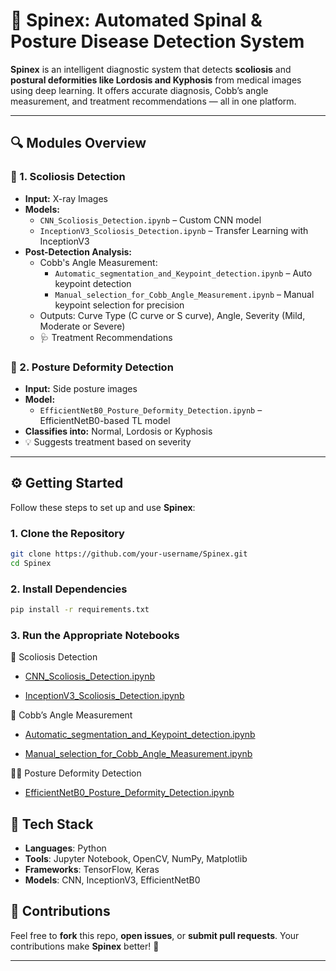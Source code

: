 # 🦴 Spinex: Automated Spinal & Posture Disease Detection System

**Spinex** is an intelligent diagnostic system that detects **scoliosis** and **postural deformities like Lordosis and Kyphosis** from medical images using deep learning. It offers accurate diagnosis, Cobb’s angle measurement, and treatment recommendations — all in one platform.

---

## 🔍 Modules Overview

### 📌 1. Scoliosis Detection
- **Input:** X-ray Images  
- **Models:**  
  - `CNN_Scoliosis_Detection.ipynb` – Custom CNN model  
  - `InceptionV3_Scoliosis_Detection.ipynb` – Transfer Learning with InceptionV3  
- **Post-Detection Analysis:**  
  - Cobb's Angle Measurement: 
    - `Automatic_segmentation_and_Keypoint_detection.ipynb` – Auto keypoint detection  
    - `Manual_selection_for_Cobb_Angle_Measurement.ipynb` – Manual keypoint selection for precision  
  - Outputs: Curve Type (C curve or S curve), Angle, Severity (Mild, Moderate or Severe)  
  - 🩺 Treatment Recommendations

### 📌 2. Posture Deformity Detection
- **Input:** Side posture images  
- **Model:**  
  - `EfficientNetB0_Posture_Deformity_Detection.ipynb` – EfficientNetB0-based TL model  
- **Classifies into:** Normal, Lordosis or Kyphosis  
- 💡 Suggests treatment based on severity

---

## ⚙️ Getting Started

Follow these steps to set up and use **Spinex**:

### 1. Clone the Repository
```bash
git clone https://github.com/your-username/Spinex.git
cd Spinex
```

### 2. Install Dependencies
```bash
pip install -r requirements.txt
```
### 3. Run the Appropriate Notebooks
🩻 Scoliosis Detection
- [CNN_Scoliosis_Detection.ipynb](CNN_Scoliosis_Detection)

- [InceptionV3_Scoliosis_Detection.ipynb]()

📐 Cobb’s Angle Measurement
- [Automatic_segmentation_and_Keypoint_detection.ipynb]()

- [Manual_selection_for_Cobb_Angle_Measurement.ipynb]()

🧍‍♀️ Posture Deformity Detection
- [EfficientNetB0_Posture_Deformity_Detection.ipynb]()

## 🧠 Tech Stack
- **Languages**: Python
- **Tools**: Jupyter Notebook, OpenCV, NumPy, Matplotlib
- **Frameworks**: TensorFlow, Keras
- **Models**: CNN, InceptionV3, EfficientNetB0

## 🤝 Contributions
Feel free to **fork** this repo, **open issues**, or **submit pull requests**.
Your contributions make **Spinex** better! 💪


---
